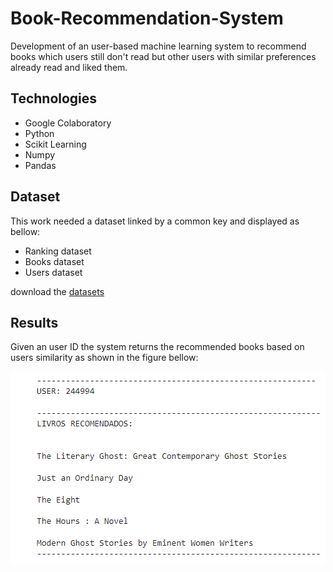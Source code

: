 # Book-Recommendation-System
Development of an user-based machine learning system to recommend books which users still don't read but other users with similar preferences already read and liked them.

## Technologies
- Google Colaboratory
- Python
- Scikit Learning
- Numpy
- Pandas

## Dataset
This work needed a dataset linked by a common key and displayed as bellow:
- Ranking dataset
- Books dataset
- Users dataset

download the <a href='http://www2.informatik.uni-freiburg.de/~cziegler/BX/'>datasets</a>

## Results
Given an user ID the system returns the recommended books based on users similarity as shown in the figure bellow:

<img src='images/output.PNG'>
